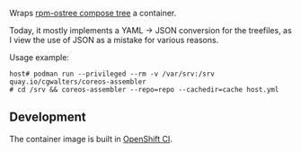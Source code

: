Wraps [rpm-ostree compose tree](https://github.com/projectatomic/rpm-ostree/blob/master/docs/manual/compose-server.md) a
container.

Today, it mostly implements a YAML → JSON conversion for the treefiles, as I view
the use of JSON as a mistake for various reasons.

Usage example:

```
host# podman run --privileged --rm -v /var/srv:/srv quay.io/cgwalters/coreos-assembler
# cd /srv && coreos-assembler --repo=repo --cachedir=cache host.yml
```

Development
---

The container image is built in [OpenShift CI](https://api.ci.openshift.org/console/project/coreos/browse/builds/coreos-assembler?tab=history).
